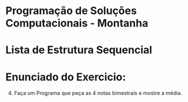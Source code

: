 # Programação de Soluções Computacionais - Montanha

# Lista de Estrutura Sequencial

# Enunciado do Exercicio:

4. Faça um Programa que peça as 4 notas bimestrais e mostre a média.
